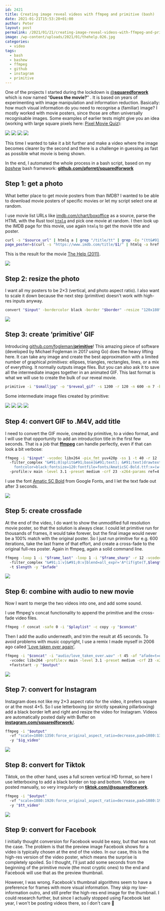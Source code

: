 ```yaml
---
id: 2421
title: Creating image reveal videos with ffmpeg and primitive (bash)
date: 2021-01-21T15:53:28+01:00
author: Peter
layout: post
permalink: /2021/01/21/creating-image-reveal-videos-with-ffmpeg-and-primitive/
image: /wp-content/uploads/2021/01/thehelp.026.jpg
categories:
  - video
tags:
  - bash
  - bashew
  - ffmpeg
  - github
  - instagram
  - primitive
---
```

One of the projects I started during the lockdown is [@**squaredforwork**](https://www.instagram.com/squaredforwork/) 
which is now named &#8220;**Guess the movie?**&#8221; . 
It is based on years of experimenting with image manipulation and information reduction. 
Basically: how much visual information do you need to recognise a (familiar) image? 
I mostly worked with movie posters, since those are often universally recognisable images. 
Some examples of earlier tests might give you an idea (working with large square pixels here: 
[Pixel Movie Quiz](https://blog.forret.com/2020/05/07/making-the-pixel-movie-quiz/)):

![](https://blog.forret.com/wp-content/uploads/2021/01/avatar.c39f.20-M16C16G20-300x300.jpg)
![](https://blog.forret.com/wp-content/uploads/2021/01/american.5f4f.32-M8G20-300x300.jpg)
![](https://blog.forret.com/wp-content/uploads/2021/01/Batman2.4a6b.20-M16C16G20-300x300.jpg)
![](https://blog.forret.com/wp-content/uploads/2021/01/Ghostbus.ed6f.10-M8C16G20-300x300.jpg)


This time I wanted to take it a bit further and make a video where the image becomes clearer by the second 
and there is a challenge in guessing as fast as possible what movie is being shown. 

In the end, I automated the whole process in a bash script, based on my 
_[bashew](https://github.com/pforret/bashew)_ bash framework: [**github.com/pforret/squaredforwork**](https://github.com/pforret/squaredforwork)

## Step 1: get a photo

What better place to get movie posters from than IMDB? I wanted to be able to download movie posters of specific movies or let my script select one at random.

I use movie list URLs like [imdb.com/chart/boxoffice](https://www.imdb.com/chart/boxoffice) as a source, parse the HTML with the Rust tool [`htmlq`](https://github.com/mgdm/htmlq) and pick one movie at random. I then look up the IMDB page for this movie, use again `htmlq` to get the movie title and poster. 

```bash
curl -s "$source_url" | htmlq a | grep "/title/tt" | grep -Eo "(tt&#91;0-9]+)" | sort -u | shuf -n 1
page_poster=$(curl -s "https://www.imdb.com/title/$1/" | htmlq -a href a | grep /title | grep mediaviewer | head -1)
```


This is the result for the movie [The Help (2011)](https://www.imdb.com/title/tt1454029).

![](https://blog.forret.com/wp-content/uploads/2021/01/tt1454029.the-help-691x1024.jpg)

## Step 2: resize the photo

I want all my posters to be 2&#215;3 (vertical, and photo aspect ratio). 
I also want to scale it down because the next step (primitive) doesn't work with high-res inputs anyway.

```bash
convert "$input" -bordercolor black -border "$border" -resize "120x180"^ -gravity center -crop "120x180+0+0" +repage "$output"
```

![](https://blog.forret.com/wp-content/uploads/2021/01/the-help.small_.jpg)

## Step 3: create &#8216;primitive' GIF

Introducing [github.com/fogleman/**primitive**](https://github.com/fogleman/primitive)! 
This amazing piece of software (developed by Michael Fogleman in 2017 using Go) does the heavy lifting here. 
It can take any image and create the best approximation with a limited number of graphical _primitives_: 
ellipses, triangles, rectangles, lines, or a mix of everything. It normally outputs image files. 
But you can also ask it to save all the intermediate images together in an animated GIF. 
This last format is what we will use to create the bulk of our reveal movie.

```bash
primitive -i "$smalljpg" -o "$reveal_gif" -s 1200 -r 120 -n 600 -m 7 -bg FFFFFF
```

Some intermediate image files created by primitive:

![](https://blog.forret.com/wp-content/uploads/2021/01/thehelp.001-200x300.jpg) ![](https://blog.forret.com/wp-content/uploads/2021/01/thehelp.016-200x300.jpg)
![](https://blog.forret.com/wp-content/uploads/2021/01/thehelp.026-200x300.jpg) ![](https://blog.forret.com/wp-content/uploads/2021/01/thehelp.036-200x300.jpg)


## Step 4: convert GIF to .M4V, add title

I need to convert the GIF movie, created by primitive, to a video format, 
and I will use that opportunity to add an introduction title in the first few seconds. 
That is a job that [**ffmpeg**](https://ffmpeg.org/) can handle perfectly, even if that can look a bit verbose:

```bash
ffmpeg -i "$input" -vcodec libx264 -pix_fmt yuv420p -ss 1 -t 40 -r 12 
  -filter_complex "&#91;0]split&#91;base]&#91;text]; &#91;text]drawtext=text='$opening': 
    fontcolor=black:fontsize=120:fontfile=fonts/AmaticSC-Bold.ttf:x=(w-text_w)/2:y=(h-text_h)/2,format=yuv420p,fade=t=out:st=3:d=1:alpha=1&#91;subtitles]; &#91;base]&#91;subtitles]overlay" 
  -profile:v main -level 3.1 -preset medium -crf 23 -x264-params ref=4 -movflags +faststart -y "$output"
```

I use the font [Amatic SC Bold](https://fonts.google.com/specimen/Amatic+SC) from Google Fonts, 
and I let the text fade out after 3 seconds.

![](https://blog.forret.com/wp-content/uploads/2021/01/the-help.intro_-683x1024.gif)

## Step 5: create crossfade

At the end of the video, I do want to show the unmodified full resolution movie poster, so that the solution is always clear. I could let primitive run for thousands of frames, it would take forever, but the final image would never be a 100% match with the original poster. So I just run primitive for e.g. 600 iterations, take the last frame of that effort, and create a cross-fade to the original full-res poster. Again in ffmpeg, again a solid command line.

```bash
ffmpeg -loop 1 -i "$frame_last" -loop 1 -i "$frame_sharp" -r 12 -vcodec libx264 -pix_fmt yuv420p 
  -filter_complex "&#91;1:v]&#91;0:v]blend=all_expr='A*(if(gte(T,$length),1,T/$length))+B*(1-(if(gte(T,$length),1,T/$length)))'" 
  -t $length -y "$xfade"
```

![](https://blog.forret.com/wp-content/uploads/2021/01/the-help.xfade_.gif)

## Step 6: combine with audio to new movie

Now I want to merge the two videos into one, and add some sound. 

I use ffmpeg's concat functionality to append the primitive and the cross-fade video files.

```bash
ffmpeg -f concat -safe 0 -i "$playlist" -c copy -y "$concat"
```

Then I add the audio underneath, and trim the result at 45 seconds. 
To avoid problems with music copyright, I use a remix I made myself in 2006 ago called 
['Love taken over again'](https://soundcloud.com/pforret/mashup-12-love-taken-over-again).


```bash
ffmpeg -i "$concat" -i "audio/love_taken_over.wav" -t 45 -af "afade=t=out:st=40:d=5" 
  -vcodec libx264 -profile:v main -level 3.1 -preset medium -crf 23 -x264-params ref=4 -movflags 
  +faststart -y "$output"
```

![](https://blog.forret.com/wp-content/uploads/2021/01/thehelp.gif)

## Step 7: convert for Instagram

Instagram does not like my 2&#215;3 aspect ratio for the video, it prefers square or at the most 4&#215;5. So I use letterboxing (or strictly speaking pillarboxing) add a black border left and right and resize the video for Instagram. Videos are automatically posted daily with Buffer on [**instagram.com/squaredforwork**/](https://www.instagram.com/squaredforwork/).

```bash
ffmpeg -i "$output" 
  -vf "scale=1080:1350:force_original_aspect_ratio=decrease,pad=1080:1350:(ow-iw)/2:(oh-ih)/2" 
  -y "$ig_video"
```

![](https://blog.forret.com/wp-content/uploads/2021/01/the-help.ig_.gif)

## Step 8: convert for Tiktok

Tiktok, on the other hand, uses a full screen vertical HD format, so here I use letterboxing to add a black border on top and bottom. Videos are posted manually, so very irregularly on [**tiktok.com/@squaredforwork**](https://www.tiktok.com/@squaredforwork). 

```bash
ffmpeg -i "$output" 
  -vf "scale=1080:1920:force_original_aspect_ratio=decrease,pad=1080:1920:(ow-iw)/2:(oh-ih)/2" 
  -y "$tt_video"
```

![](https://blog.forret.com/wp-content/uploads/2021/01/the-help.tt_.gif)

## Step 9: convert for Facebook

I initially thought conversion for Facebook would be easy, but that was not the case. 
The problem is that the preview image Facebook shows for a video is typically chosen at the end of the video. 
In our case, this is the high-res version of the video poster, which means the surprise is completely spoiled. 
So I thought, I'll just add some seconds from the beginning of the primitive movie (the most cryptic ones) 
to the end and Facebook will use that as the preview thumbnail.

However, I was wrong. Facebook's thumbnail algorithms seem to have a preference for frames 
with more visual information. They skip my low-information outro, and still prefer the high-res end image for 
the thumbnail. I could research further, but since I actually stopped using Facebook last year, 
I won't be posting videos there, so I don't care 🙂
